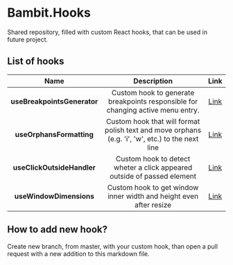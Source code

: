 # Bambit.Hooks

Shared repository, filled with custom React hooks, that can be used in future project.

## List of hooks

| Name | Description | Link |
|:---:|:---:|:---:|
| **useBreakpointsGenerator** | Custom hook to generate breakpoints responsible for changing active menu entry. | [Link](/hooks/useBreakpointsGenerator.tsx ) |
| **useOrphansFormatting** | Custom hook that will format polish text and move orphans (e.g. 'i', 'w', etc.) to the next line | [Link](/hooks/useOrphansFormatting.tsx ) |
| **useClickOutsideHandler** | Custom hook to detect wheter a click appeared outside of passed element | [Link](/hooks/useClickOutsideHandler.tsx ) |
| **useWindowDimensions** | Custom hook to get window inner width and height even after resize | [Link](/hooks/useWindowDimensions.tsx ) |

## How to add new hook?

Create new branch, from master, with your custom hook, than open a pull request with a new addition to this markdown file.
